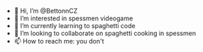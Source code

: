 - 👋 Hi, I’m @BettonnCZ
- 👀 I’m interested in spessmen videogame
- 🌱 I’m currently learning to spaghetti code
- 💞️ I’m looking to collaborate on spaghetti cooking in spessmen
- 📫 How to reach me: you don't

<!---
BettonnCZ/BettonnCZ is a ✨ special ✨ repository because its `README.md` (this file) appears on your GitHub profile.
You can click the Preview link to take a look at your changes.
--->
